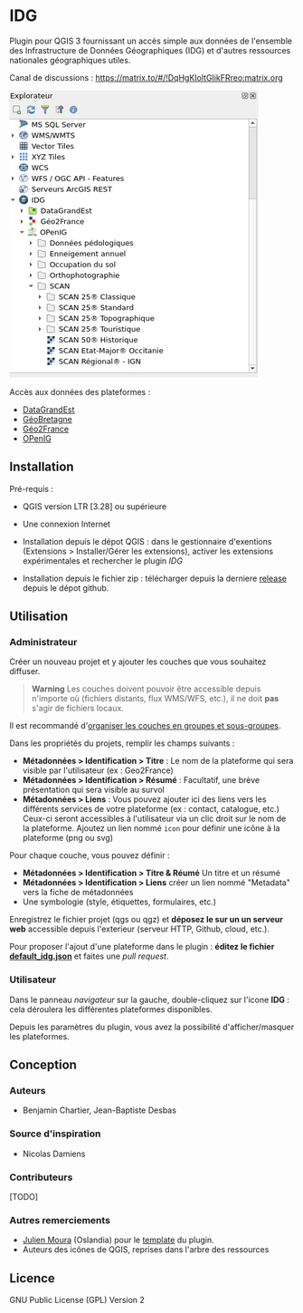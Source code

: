 # IDG

Plugin pour QGIS 3 fournissant un accès simple aux données de l'ensemble des Infrastructure de Données Géographiques (IDG) et d'autres ressources nationales géographiques utiles.

Canal de discussions : https://matrix.to/#/!DqHgKIoltGIikFRreo:matrix.org

![QGIS Browser](repo/screenshot_browser_1.png)

Accès aux données des plateformes :
- [DataGrandEst](https://datagrandest.fr/)
- [GéoBretagne](https://geobretagne.fr)
- [Géo2France](https://geo2france.fr)
- [OPenIG](https://openig.org)

## Installation

Pré-requis :

* QGIS version LTR [3.28] ou supérieure
* Une connexion Internet

* Installation depuis le dépot QGIS : dans le gestionnaire d'exentions (Extensions > Installer/Gérer les extensions), activer les extensions expérimentales et rechercher le plugin _IDG_
* Installation depuis le fichier zip : télécharger depuis la derniere [release](https://github.com/geo2france/idg-qgis-plugin/releases) depuis le dépot github.


## Utilisation

### Administrateur

Créer un nouveau projet et y ajouter les couches que vous souhaitez diffuser.
> **Warning**
> Les couches doivent pouvoir être accessible depuis n'importe où (fichiers distants, flux WMS/WFS, etc.), il ne doit **pas** s'agir de fichiers locaux.


Il est recommandé d'[organiser les couches en groupes et sous-groupes](https://docs.qgis.org/3.22/fr/docs/user_manual/introduction/general_tools.html#group-layers-interact).

Dans les propriétés du projets, remplir les champs suivants :

- **Métadonnées > Identification > Titre** : Le nom de la plateforme qui sera visible par l'utilisateur (ex : Geo2France)
- **Métadonnées > Identification > Résumé** : Facultatif, une brève présentation qui sera visible au survol
- **Métadonnées > Liens** : Vous pouvez ajouter ici des liens vers les différents services de votre plateforme (ex : contact, catalogue, etc.) 
   Ceux-ci seront accessibles à l'utilisateur via un clic droit sur le nom de la plateforme. Ajoutez un lien nommé `icon` pour définir une icône à la plateforme (png ou svg)

Pour chaque couche, vous pouvez définir :
- **Métadonnées > Identification > Titre & Réumé** Un titre et un résumé
- **Métadonnées > Identification > Liens** créer un lien nommé "Metadata" vers la fiche de métadonnées
- Une symbologie (style, étiquettes, formulaires, etc.)

Enregistrez le fichier projet (qgs ou qgz) et **déposez le sur un un serveur web** accessible depuis l'exterieur (serveur HTTP, Github, cloud, etc.).

Pour proposer l'ajout d'une plateforme dans le plugin : **éditez le fichier [default_idg.json](plugin/idg/config/default_idg.json)** 
et faites une _pull request_.


### Utilisateur

Dans le panneau _navigateur_ sur la gauche, double-cliquez sur l'icone **IDG** : cela déroulera les différentes plateformes disponibles.

Depuis les paramètres du plugin, vous avez la possibilité d'afficher/masquer les plateformes.

## Conception

### Auteurs

* Benjamin Chartier, Jean-Baptiste Desbas

### Source d'inspiration

* Nicolas Damiens

### Contributeurs

[TODO]

### Autres remerciements

* [Julien Moura](https://github.com/Guts) (Oslandia) pour le [template](https://oslandia.gitlab.io/qgis/template-qgis-plugin/) du plugin.
* Auteurs des icônes de QGIS, reprises dans l'arbre des ressources


## Licence

GNU Public License (GPL) Version 2
